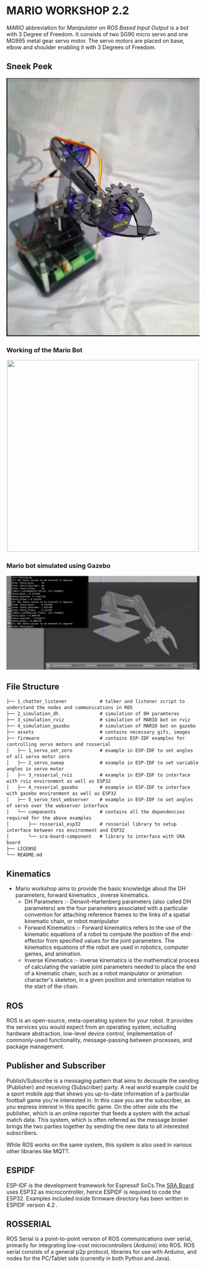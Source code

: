 # MARIO WORKSHOP 2.2
*MARIO* abbreviation for *Manipulator on ROS Based Input Output* is a bot with 3 Degree of Freedom. It consists of two SG90 micro servo and one MG995 metal gear servo motor. The servo motors are placed on base, elbow and shoulder enabling it with 3 Degrees of Freedom.

## Sneek Peek 


<p align="center"><img src="assets/bot2.png"></p>

### Working of the Mario Bot

<p align="center"><img src="assets/Gif2_AdobeExpress.gif" width="500" height="500"></p>

### Mario bot simulated using Gazebo 

<p align="center"><img src="assets/simulation.png"></p>



## File Structure 
    ├── 1_chatter_listener            # talker and listener script to understand the nodes and communications in ROS
    ├── 2_simulation_dh               # simulation of DH paramteres
    ├── 3_simulation_rviz             # simulation of MARIO bot on rviz
    ├── 4_simulation_gazebo           # simulation of MARIO bot on gazebo
    ├── assets                        # contains necessary gifs, images 
    ├── firmware                      # contains ESP-IDF examples for controlling servo motors and rosserial
    │   ├── 1_servo_set_zero          # example in ESP-IDF to set angles of all servo motor zero
    │   ├── 2_servo_sweep             # example in ESP-IDF to set variable angles in servo motor
    │   ├── 3_rosserial_rviz          # example in ESP-IDF to interface with rviz environment as well as ESP32
    │   ├── 4_rosserial_gazebo        # example in ESP-IDF to interface with gazebo environment as well as ESP32
    │   ├── 5_servo_test_webserver    # example in ESP-IDF to set angles of servo over the webserver interface
    │   └── components                # contains all the dependencies required for the above examples
    │       ├── rosserial_esp32       # rosserial library to setup interface between ros environment and ESP32
    │       └── sra-board-component   # library to interface with SRA board
    ├── LICENSE
    └── README.md 

## Kinematics
* Mario workshop aims to provide the basic knowledge about the DH parameters, forward kinematics , inverse kinematics.
  * DH Parameters :- Denavit–Hartenberg parameters (also called DH parameters) are the four parameters associated with a particular convention for attaching reference frames to the links of a spatial kinematic chain, or robot manipulator
  * Forward Kinematics :- Forward kinematics refers to the use of the kinematic equations of a robot to compute the position of the end-effector from specified values for the joint parameters. The kinematics equations of the robot are used in robotics, computer games, and animation.
  * Inverse Kinematics :- inverse kinematics is the mathematical process of calculating the variable joint parameters needed to place the end of a kinematic chain, such as a robot manipulator or animation character's skeleton, in a given position and orientation relative to the start of the chain.
## ROS 
ROS is an open-source, meta-operating system for your robot. It provides the services you would expect from an operating system, 
including hardware abstraction, low-level device control, implementation of commonly-used functionality, message-passing between processes,
and package management.

## Publisher and Subscriber
Publish/Subscribe is a messaging pattern that aims to decouple the sending (Publisher) and receiving (Subscriber) party. A real world example could be a sport mobile app that shows you up-to-date information of a particular football game you're interested in. In this case you are the subscriber, as you express interest in this specific game. On the other side sits the publisher, which is an online reporter that feeds a system with the actual match data.
This system, which is often referred as the message broker brings the two parties together by sending the new data to all interested subscribers.

While ROS works on the same system, this system is also used in various other libraries like MQTT.

## ESPIDF
ESP-IDF is the development framework for Espressif SoCs.The [SRA Board](https://github.com/SRA-VJTI/sra-board-hardware-design) uses ESP32 as microcontroller, hence ESPIDF is required
to code the ESP32. Examples included inside firmware directory has been written in ESPIDF version 4.2 .

## ROSSERIAL
ROS Serial is a point-to-point version of ROS communications over serial, primarily for integrating low-cost microcontrollers (Arduino) into ROS. 
ROS serial consists of a general p2p protocol, libraries for use with Arduino, and nodes for the PC/Tablet side (currently in both Python and Java).






